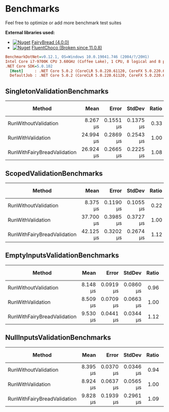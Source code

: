 # Benchmarks

Feel free to optimize or add more benchmark test suites

**External libraries used:**

- [![Nuget](https://img.shields.io/nuget/v/FairyBread.svg)](https://www.nuget.org/packages/FairyBread) [FairyBread (4.0.0)](https://github.com/benmccallum/fairybread)
- [![Nuget](https://img.shields.io/nuget/v/FluentChoco.svg)](https://www.nuget.org/packages/FluentChoco) [FluentChoco (Broken since 11.0.8)](https://github.com/dalrankov/FluentChoco)

```ini
BenchmarkDotNet=v0.12.1, OS=Windows 10.0.19041.746 (2004/?/20H1)
Intel Core i7-9700K CPU 3.60GHz (Coffee Lake), 1 CPU, 8 logical and 8 physical cores
.NET Core SDK=5.0.102
  [Host]     : .NET Core 5.0.2 (CoreCLR 5.0.220.61120, CoreFX 5.0.220.61120), X64 RyuJIT
  DefaultJob : .NET Core 5.0.2 (CoreCLR 5.0.220.61120, CoreFX 5.0.220.61120), X64 RyuJIT
```

## SingletonValidationBenchmarks

|                      Method |      Mean |     Error |    StdDev | Ratio |  Gen 0 |  Gen 1 | Gen 2 | Allocated |
|---------------------------- |----------:|----------:|----------:|------:|-------:|-------:|------:|----------:|
|        RunWithoutValidation |  8.267 μs | 0.1551 μs | 0.1375 μs |  0.33 | 1.2512 | 0.0153 |     - |   7.66 KB |
|           RunWithValidation | 24.994 μs | 0.2869 μs | 0.2543 μs |  1.00 | 1.7090 | 0.0305 |     - |  10.44 KB |
| RunWithFairyBreadValidation | 26.924 μs | 0.2665 μs | 0.2225 μs |  1.08 | 1.8616 | 0.0305 |     - |   11.5 KB |

## ScopedValidationBenchmarks

|                      Method |      Mean |     Error |    StdDev | Ratio | RatioSD |  Gen 0 |  Gen 1 | Gen 2 | Allocated |
|---------------------------- |----------:|----------:|----------:|------:|--------:|-------:|-------:|------:|----------:|
|        RunWithoutValidation |  8.375 μs | 0.1190 μs | 0.1055 μs |  0.22 |    0.00 | 1.2512 | 0.0153 |     - |   7.66 KB |
|           RunWithValidation | 37.700 μs | 0.3985 μs | 0.3727 μs |  1.00 |    0.00 | 2.0752 | 0.0610 |     - |  12.67 KB |
| RunWithFairyBreadValidation | 42.125 μs | 0.3202 μs | 0.2674 μs |  1.12 |    0.02 | 2.6245 | 0.0610 |     - |  16.23 KB |

## EmptyInputsValidationBenchmarks

|                      Method |     Mean |     Error |    StdDev | Ratio |  Gen 0 |  Gen 1 | Gen 2 | Allocated |
|---------------------------- |---------:|----------:|----------:|------:|-------:|-------:|------:|----------:|
|        RunWithoutValidation | 8.148 μs | 0.0919 μs | 0.0860 μs |  0.96 | 1.2512 | 0.0153 |     - |   7.64 KB |
|           RunWithValidation | 8.509 μs | 0.0709 μs | 0.0663 μs |  1.00 | 1.2512 | 0.0153 |     - |   7.64 KB |
| RunWithFairyBreadValidation | 9.530 μs | 0.0441 μs | 0.0344 μs |  1.12 | 1.2970 | 0.0153 |     - |   7.93 KB |

## NullInputsValidationBenchmarks

|                      Method |     Mean |     Error |    StdDev | Ratio | RatioSD |  Gen 0 |  Gen 1 | Gen 2 | Allocated |
|---------------------------- |---------:|----------:|----------:|------:|--------:|-------:|-------:|------:|----------:|
|        RunWithoutValidation | 8.395 μs | 0.0370 μs | 0.0346 μs |  0.94 |    0.01 | 1.2512 | 0.0153 |     - |   7.65 KB |
|           RunWithValidation | 8.924 μs | 0.0637 μs | 0.0565 μs |  1.00 |    0.00 | 1.2512 | 0.0153 |     - |   7.65 KB |
| RunWithFairyBreadValidation | 9.828 μs | 0.1939 μs | 0.2961 μs |  1.09 |    0.04 | 1.2970 | 0.0153 |     - |   7.94 KB |

